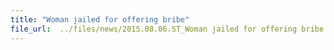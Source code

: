 ```yaml
---
title: "Woman jailed for offering bribe"
file_url:  ../files/news/2015.08.06.ST_Woman jailed for offering bribe.pdf
---
```

